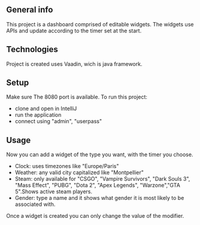## General info
This project is a dashboard comprised of editable widgets.
The widgets use APIs and update according to the timer set at the start.
	
## Technologies
Project is created uses Vaadin, wich is java framework.
	
## Setup
Make sure The 8080 port is available.
To run this project:
- clone and open in IntelliJ
- run the application
- connect using "admin", "userpass"

## Usage
Now you can add a widget of the type you want, with the timer you choose.

- Clock: uses timezones like "Europe/Paris"
- Weather: any valid city capitalized like "Montpellier"
- Steam: only available for "CSGO", "Vampire Survivors", "Dark Souls 3", "Mass Effect", "PUBG", "Dota 2", "Apex Legends", "Warzone","GTA 5".Shows active steam players.
- Gender: type a name and it shows what gender it is most likely to be associated with.

Once a widget is created you can only change the value of the modifier.
